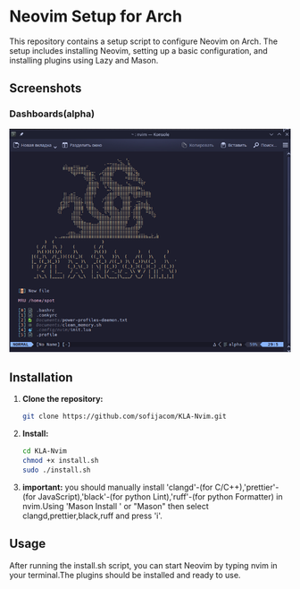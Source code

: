 # Neovim Setup for Arch

This repository contains a setup script to configure Neovim on Arch. The setup includes installing Neovim, setting up a basic configuration, and installing plugins using Lazy and Mason.
## Screenshots
### Dashboards(alpha)
![Dashboard](img/dashboard.png)
    

## Installation

1. **Clone the repository:**

   ```bash
   git clone https://github.com/sofijacom/KLA-Nvim.git
   ```
2. **Install:**
   ```bash
   cd KLA-Nvim
   chmod +x install.sh
   sudo ./install.sh
   ```
3. **important:**
    you should manually install 'clangd'-(for C/C++),'prettier'-(for JavaScript),'black'-(for python Lint),'ruff'-(for python Formatter) in nvim.Using 'Mason Install <NAME>' or "Mason" then select clangd,prettier,black,ruff and press 'i'. 

## Usage
After running the install.sh script, you can start Neovim by typing nvim in your terminal.The plugins should be installed and ready to use.
    
